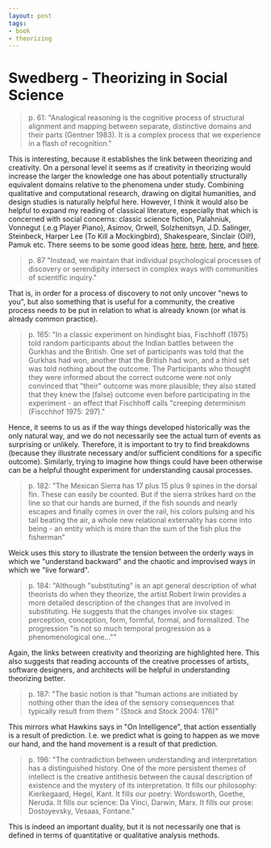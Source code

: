 ```yaml
---
layout: post
tags:
- book
- theorizing
---
```

# Swedberg - Theorizing in Social Science
> p. 61: "Analogical reasoning is the cognitive process of structural alignment and mapping between separate, distinctive domains and their parts (Gentner 1983). It is a complex process that we experience in a flash of recognition."

This is interesting, because it establishes the link between theorizing and creativity. On a personal level it seems as if creativity in theorizing would increase the larger the knowledge one has about potentially structurally equivalent domains relative to the phenomena under study. Combining qualitative and computational research, drawing on digital humanities, and design studies is naturally helpful here. However, I think it would also be helpful to expand my reading of classical literature, especially that which is concerned with social concerns: classic science fiction, Palahniuk, Vonnegut (.e.g Player Piano), Asimov, Orwell, Solzhenitsyn, J.D. Salinger, Steinbeck, Harper Lee (To Kill a Mockingbird), Shakespeare, Sinclair (Oil!), Pamuk etc. There seems to be some good ideas [here](http://www.nytimes.com/library/books/072098best-novels-list.html), [here](http://www.goodreads.com/shelf/show/sociological-fiction), [here](https://orgtheory.wordpress.com/2009/10/08/using-works-of-fiction-in-sociology-courses/), and [here](https://orgtheory.wordpress.com/2008/04/10/organization-theory-in-novels/).

> p. 87 "Instead, we maintain that individual psychological processes of discovery or serendipity intersect in complex ways with communities of scientific inquiry."

That is, in order for a process of discovery to not only uncover "news to you", but also something that is useful for a community, the creative process needs to be put in relation to what is already known (or what is already common practice).

> p. 165: "In a classic experiment on hindisght bias, Fischhoff (1975) told random participants about the Indian battles between the Gurkhas and the British. One set of participants was told that the Gurkhas had won, another that the British had won, and a third set was told nothing about the outcome. The Participants who thought they were informed about the correct outcome were not only convinced that "their" outcome was more plausible; they also stated that they knew the (false) outcome even before participating in the experiment - an effect that Fischhoff calls "creeping determinism (Fiscchhof 1975: 297)."

Hence, it seems to us as if the way things developed historically was the only natural way, and we do not necessarily see the actual turn of events as surprising or unlikely. Therefore, it is important to try to find breakdowns (because they illustrate necessary and/or sufficient conditions for a specific outcome). Similarly, trying to imagine how things could have been otherwise can be a helpful thought experiment for understanding causal processes.

> p. 182: "The Mexican Sierra has 17 plus 15 plus 9 spines in the dorsal fin. These can easily be counted. But if the sierra strikes hard on the line so that our hands are burned, if the fish sounds and nearly escapes and finally comes in over the rail, his colors pulsing and his tail beating the air, a whole new relational externality has come into being - an entity which is more than the sum of the fish plus the fisherman"

Weick uses this story to illustrate the tension between the orderly ways in which we "understand backward" and the chaotic and improvised ways in which we "live forward".

> p. 184: "Although "substituting" is an apt general description of what theorists do when they theorize, the artist Robert Irwin provides a more detailed description of the changes that are involved in substituting. He suggests that the changes involve six stages: perception, conception, form, formful, formal, and formalized. The progression "is not so much temporal progression as a phenomenological one...""

Again, the links between creativity and theorizing are highlighted here. This also suggests that reading accounts of the creative processes of artists, software designers, and architects will be helpful in understanding theorizing better.

> p. 187: "The basic notion is that "human actions are initiated by nothing other than the idea of the sensory consequences that typically result from them " (Stock and Stock 2004: 176)"

This mirrors what Hawkins says in "On Intelligence", that action essentially is a result of prediction. I.e. we predict what is going to happen as we move our hand, and the hand movement is a result of that prediction.

> p. 196: "The contradiction between understanding and interpretation has a distinguished history. One of the more persistent themes of intellect is the creative antithesis between the causal description of existence and the mystery of its interpretation. It fills our philosophy: Kierkegaard, Hegel, Kant. It fills our poetry: Wordsworth, Goethe, Neruda. It fills our science: Da Vinci, Darwin, Marx. It fills our prose: Dostoyevsky, Vesaas, Fontane."

This is indeed an important duality, but it is not necessarily one that is defined in terms of quantitative or qualitative analysis methods.
